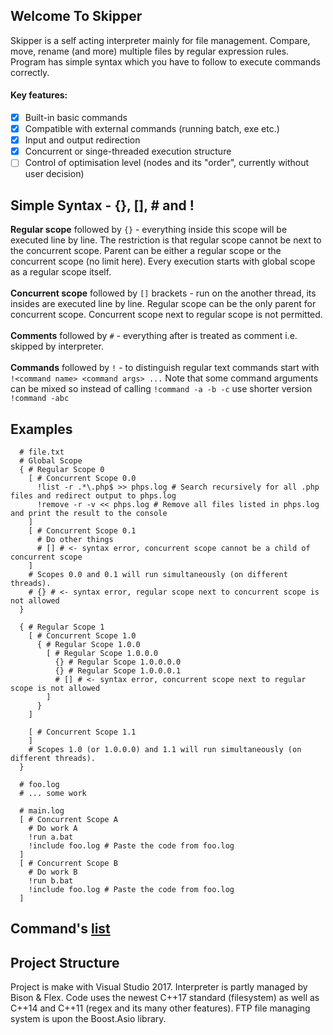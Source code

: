 ## Welcome To Skipper
Skipper is a self acting interpreter mainly for file management. Compare, move, rename (and more) multiple files by regular expression rules. Program has simple syntax which you have to follow to execute commands correctly.
#### Key features:
- [x] Built-in basic commands
- [x] Compatible with external commands (running batch, exe etc.)
- [x] Input and output redirection
- [x] Concurrent or singe-threaded execution structure
- [ ] Control of optimisation level (nodes and its "order", currently without user decision)

## Simple Syntax - {}, [], # and !
**Regular scope** followed by ```{}``` - everything inside this scope will be executed line by line. The restriction is that regular scope cannot be next to the concurrent scope. Parent can be either a regular scope or the concurrent scope (no limit here). Every execution starts with global scope as a regular scope itself.<br><br>
**Concurrent scope** followed by ```[]``` brackets - run on the another thread, its insides are executed line by line. Regular scope can be the only parent for concurrent scope. Concurrent scope next to regular scope is not permitted.<br><br>
**Comments** followed by ```#``` - everything after is treated as comment i.e. skipped by interpreter.<br><br>
**Commands** followed by ```!``` - to distinguish regular text commands start with ```!<command name> <command args> ...``` Note that some command arguments can be mixed so instead of calling ```!command -a -b -c``` use shorter version ```!command -abc```<br>

## Examples
```
  # file.txt
  # Global Scope
  { # Regular Scope 0
    [ # Concurrent Scope 0.0
      !list -r .*\.php$ >> phps.log # Search recursively for all .php files and redirect output to phps.log
      !remove -r -v << phps.log # Remove all files listed in phps.log and print the result to the console
    ]
    [ # Concurrent Scope 0.1
      # Do other things
      # [] # <- syntax error, concurrent scope cannot be a child of concurrent scope
    ]
    # Scopes 0.0 and 0.1 will run simultaneously (on different threads).
    # {} # <- syntax error, regular scope next to concurrent scope is not allowed
  }
  
  { # Regular Scope 1
    [ # Concurrent Scope 1.0
      { # Regular Scope 1.0.0
        [ # Regular Scope 1.0.0.0
          {} # Regular Scope 1.0.0.0.0
          {} # Regular Scope 1.0.0.0.1
          # [] # <- syntax error, concurrent scope next to regular scope is not allowed
        ]
      }
    ]
    
    [ # Concurrent Scope 1.1
    ]
    # Scopes 1.0 (or 1.0.0.0) and 1.1 will run simultaneously (on different threads).
  }
```
```
  # foo.log
  # ... some work
```
```
  # main.log
  [ # Concurrent Scope A
    # Do work A
    !run a.bat
    !include foo.log # Paste the code from foo.log
  ]
  [ # Concurrent Scope B
    # Do work B
    !run b.bat
    !include foo.log # Paste the code from foo.log
  ]
```
## Command's [list](https://github.com/devmichalek/Skipper/blob/master/COMMANDS.md)

## Project Structure
Project is make with Visual Studio 2017. Interpreter is partly managed by Bison & Flex. Code uses the newest C++17 standard (filesystem) as well as C++14 and C++11 (regex and its many other features). FTP file managing system is upon the Boost.Asio library.
